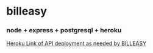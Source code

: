 # billeasy

### node + express + postgresql + heroku

[Heroku Link of API deployment as needed by BILLEASY](https://billeasy2602.herokuapp.com/employees)
